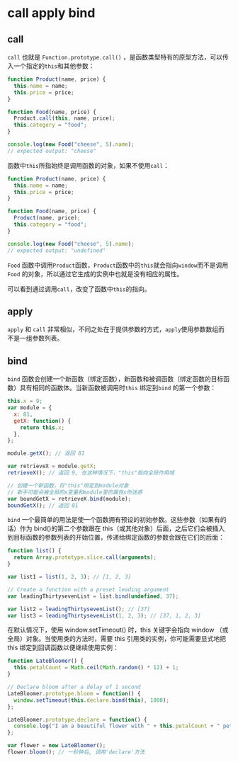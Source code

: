 # call apply bind

## call

`call` 也就是 `Function.prototype.call()` ，是函数类型特有的原型方法，可以传入一个指定的`this`和其他参数：

```js
function Product(name, price) {
  this.name = name;
  this.price = price;
}

function Food(name, price) {
  Product.call(this, name, price);
  this.category = "food";
}

console.log(new Food("cheese", 5).name);
// expected output: "cheese"
```

函数中`this`所指始终是调用函数的对象，如果不使用`call`：

```js
function Product(name, price) {
  this.name = name;
  this.price = price;
}

function Food(name, price) {
  Product(name, price);
  this.category = "food";
}

console.log(new Food("cheese", 5).name);
// expected output: "undefined"
```

`Food` 函数中调用`Product`函数，`Product`函数中的`this`就会指向`window`而不是调用`Food` 的对象，所以通过它生成的实例中也就是没有相应的属性。

可以看到通过调用`call`，改变了函数中`this`的指向。

## apply

`apply` 和 `call` 非常相似，不同之处在于提供参数的方式，`apply`使用参数数组而不是一组参数列表。

## bind

`bind` 函数会创建一个新函数（绑定函数），新函数和被调函数（绑定函数的目标函数）具有相同的函数体。当新函数被调用时`this` 绑定到`bind` 的第一个参数：

```js
this.x = 9;
var module = {
  x: 81,
  getX: function() {
    return this.x;
  },
};

module.getX(); // 返回 81

var retrieveX = module.getX;
retrieveX(); // 返回 9, 在这种情况下，"this"指向全局作用域

// 创建一个新函数，将"this"绑定到module对象
// 新手可能会被全局的x变量和module里的属性x所迷惑
var boundGetX = retrieveX.bind(module);
boundGetX(); // 返回 81
```

`bind` 一个最简单的用法是使一个函数拥有预设的初始参数。这些参数（如果有的话）作为 bind()的第二个参数跟在 this（或其他对象）后面，之后它们会被插入到目标函数的参数列表的开始位置，传递给绑定函数的参数会跟在它们的后面：

```js
function list() {
  return Array.prototype.slice.call(arguments);
}

var list1 = list(1, 2, 3); // [1, 2, 3]

// Create a function with a preset leading argument
var leadingThirtysevenList = list.bind(undefined, 37);

var list2 = leadingThirtysevenList(); // [37]
var list3 = leadingThirtysevenList(1, 2, 3); // [37, 1, 2, 3]
```

在默认情况下，使用 window.setTimeout() 时，this 关键字会指向 window （或全局）对象。当使用类的方法时，需要 this 引用类的实例，你可能需要显式地把 this 绑定到回调函数以便继续使用实例：

```js
function LateBloomer() {
  this.petalCount = Math.ceil(Math.random() * 12) + 1;
}

// Declare bloom after a delay of 1 second
LateBloomer.prototype.bloom = function() {
  window.setTimeout(this.declare.bind(this), 1000);
};

LateBloomer.prototype.declare = function() {
  console.log("I am a beautiful flower with " + this.petalCount + " petals!");
};

var flower = new LateBloomer();
flower.bloom(); // 一秒钟后, 调用'declare'方法
```
